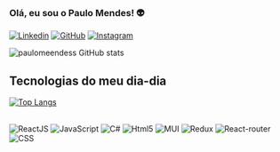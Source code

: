 ### Olá, eu sou o Paulo Mendes! 👽

[![Linkedin](https://img.shields.io/badge/LinkedIn-0077B5?style=for-the-badge&logo=linkedin&logoColor=white)](https://www.linkedin.com/in/paulo-henrique-mendes-de-souza-a251981a2/) [![GitHub](https://img.shields.io/badge/GitHub-100000?style=for-the-badge&logo=github&logoColor=white)](https://github.com/PauloMendees) [![Instagram](https://img.shields.io/badge/Instagram-E4405F?style=for-the-badge&logo=instagram&logoColor=white)](https://www.instagram.com/paulomeendess/)

![paulomeendess GitHub stats](https://github-readme-stats.vercel.app/api?username=paulomeendess&show_icons=true&theme=radical)

## Tecnologias do meu dia-dia

[![Top Langs](https://github-readme-stats.vercel.app/api/top-langs/?username=paulomeendess&layout=compact)](https://www.instagram.com/paulomeendess/)

<div style="display: inline_block"> <br/>
  <img alt="ReactJS" src="https://img.shields.io/badge/React-20232A?style=for-the-badge&logo=react&logoColor=61DAFB">
  <img alt="JavaScript" src="https://img.shields.io/badge/JavaScript-F7DF1E?style=for-the-badge&logo=javascript&logoColor=black">
  <img alt="C#" src="https://img.shields.io/badge/C%23-239120?style=for-the-badge&logo=c-sharp&logoColor=white">
  <img alt="Html5" src="https://img.shields.io/badge/HTML5-E34F26?style=for-the-badge&logo=html5&logoColor=white">
  <img alt="MUI" src="https://img.shields.io/badge/Material--UI-0081CB?style=for-the-badge&logo=material-ui&logoColor=white">
  <img alt="Redux" src="https://img.shields.io/badge/Redux-593D88?style=for-the-badge&logo=redux&logoColor=white">
  <img alt="React-router" src="https://img.shields.io/badge/React_Router-CA4245?style=for-the-badge&logo=react-router&logoColor=white">
  <img alt="CSS" src="https://img.shields.io/badge/CSS3-1572B6?style=for-the-badge&logo=css3&logoColor=white">
<div>
